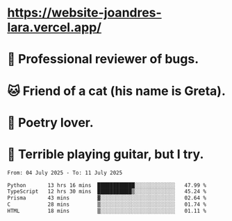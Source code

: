 # https://website-joandres-lara.vercel.app/
# 🐛 Professional reviewer of bugs.
# 🐱 Friend of a cat (his name is Greta).
# 📜 Poetry lover.
# 🎸 Terrible playing guitar, but I try.

<!--START_SECTION:waka-->

```txt
From: 04 July 2025 - To: 11 July 2025

Python       13 hrs 16 mins  ████████████░░░░░░░░░░░░░   47.99 %
TypeScript   12 hrs 30 mins  ███████████▒░░░░░░░░░░░░░   45.24 %
Prisma       43 mins         ▓░░░░░░░░░░░░░░░░░░░░░░░░   02.64 %
C            28 mins         ▒░░░░░░░░░░░░░░░░░░░░░░░░   01.74 %
HTML         18 mins         ▒░░░░░░░░░░░░░░░░░░░░░░░░   01.11 %
```

<!--END_SECTION:waka-->
